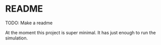 # README

TODO: Make a readme

At the moment this project is super minimal. It has just enough to run the simulation.
